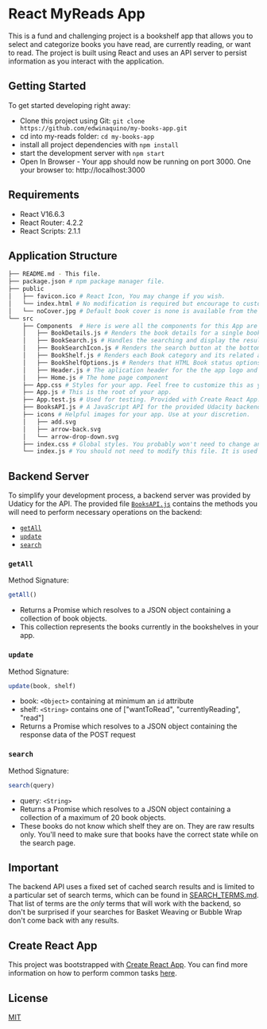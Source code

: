 # React MyReads App

This is a fund and challenging project is a bookshelf app that allows you to select and categorize books you have read, are currently reading, or want to read. The project is built using React and uses  an API server to persist information as you interact with the application.

## Getting Started

To get started developing right away:

* Clone this project using Git: `git clone https://github.com/edwinaquino/my-books-app.git`
* cd into my-reads folder: `cd my-books-app`
* install all project dependencies with `npm install`
* start the development server with `npm start`
* Open In Browser - Your app should now be running on port 3000. One your browser to: http://localhost:3000

## Requirements
* React V16.6.3
* React Router: 4.2.2
* React Scripts: 2.1.1

## Application Structure
```bash
├── README.md - This file.
├── package.json # npm package manager file.
├── public
│   ├── favicon.ico # React Icon, You may change if you wish.
│   └── index.html # No modification is required but encourage to customize.
│   └── noCover.jpg # Default book cover is none is available from the Udacity API.
└── src
    ├── Components  # Here is were all the components for this App are located.
    │   ├── BookDetails.js # Renders the book details for a single book.
    │   ├── BookSearch.js # Handles the searching and display the results
    │   ├── BookSearchIcon.js # Renders the search button at the bottom of the page
    │   ├── BookShelf.js # Renders each Book category and its related assigned books
    │   ├── BookShelfOptions.js # Renders that HTML Book status options
    │   ├── Header.js # The aplication header for the the app logo and home page link
    │   ├── Home.js # The home page component
    ├── App.css # Styles for your app. Feel free to customize this as you desire.
    ├── App.js # This is the root of your app.
    ├── App.test.js # Used for testing. Provided with Create React App.
    ├── BooksAPI.js # A JavaScript API for the provided Udacity backend. Instructions for the methods are below.
    ├── icons # Helpful images for your app. Use at your discretion.
    │   ├── add.svg
    │   ├── arrow-back.svg
    │   └── arrow-drop-down.svg
    ├── index.css # Global styles. You probably won't need to change anything here.
    └── index.js # You should not need to modify this file. It is used for DOM rendering only.
```

## Backend Server

To simplify your development process, a backend server was provided by Udaticy for the API. The provided file [`BooksAPI.js`](src/BooksAPI.js) contains the methods you will need to perform necessary operations on the backend:

* [`getAll`](#getall)
* [`update`](#update)
* [`search`](#search)

### `getAll`

Method Signature:

```js
getAll()
```

* Returns a Promise which resolves to a JSON object containing a collection of book objects.
* This collection represents the books currently in the bookshelves in your app.

### `update`

Method Signature:

```js
update(book, shelf)
```

* book: `<Object>` containing at minimum an `id` attribute
* shelf: `<String>` contains one of ["wantToRead", "currentlyReading", "read"]  
* Returns a Promise which resolves to a JSON object containing the response data of the POST request

### `search`

Method Signature:

```js
search(query)
```

* query: `<String>`
* Returns a Promise which resolves to a JSON object containing a collection of a maximum of 20 book objects.
* These books do not know which shelf they are on. They are raw results only. You'll need to make sure that books have the correct state while on the search page.

## Important
The backend API uses a fixed set of cached search results and is limited to a particular set of search terms, which can be found in [SEARCH_TERMS.md](SEARCH_TERMS.md). That list of terms are the _only_ terms that will work with the backend, so don't be surprised if your searches for Basket Weaving or Bubble Wrap don't come back with any results.

## Create React App

This project was bootstrapped with [Create React App](https://github.com/facebookincubator/create-react-app). You can find more information on how to perform common tasks [here](https://github.com/facebookincubator/create-react-app/blob/master/packages/react-scripts/template/README.md).

## License
[MIT](https://choosealicense.com/licenses/mit/)
